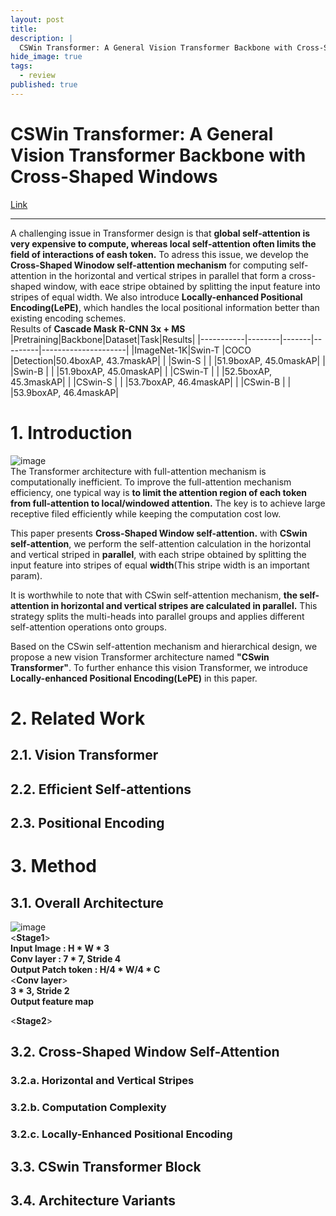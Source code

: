 ```yaml
---
layout: post
title: 
description: |
  CSWin Transformer: A General Vision Transformer Backbone with Cross-Shaped Windows, 9 Jan 2022, University of Science and Technology China, Microsoft.
hide_image: true
tags:
  - review
published: true
---
```


# CSWin Transformer: A General Vision Transformer Backbone with Cross-Shaped Windows
[Link](https://arxiv.org/abs/2107.00652)
* * *
 A challenging issue in Transformer design is that **global self-attention is very expensive to compute, whereas local self-attention often limits the
field of interactions of eash token.** To adress this issue, we develop the **Cross-Shaped Winodow self-attention mechanism** for computing self-attention
in the horizontal and vertical stripes in parallel that form a cross-shaped window, with eace stripe obtained by splitting the input feature into stripes 
of equal width. We also introduce **Locally-enhanced Positional Encoding(LePE)**, which handles the local positional information better than existing 
encoding schemes.     
Results of **Cascade Mask R-CNN 3x + MS**
|Pretraining|Backbone|Dataset|Task|Results|
|-----------|--------|-------|---------|---------------------|
|ImageNet-1K|Swin-T  |COCO   |Detection|50.4boxAP, 43.7maskAP|
|           |Swin-S  |       |         |51.9boxAP, 45.0maskAP|
|           |Swin-B  |       |         |51.9boxAP, 45.0maskAP|
|           |CSwin-T |       |         |52.5boxAP, 45.3maskAP|
|           |CSwin-S |       |         |53.7boxAP, 46.4maskAP|
|           |CSwin-B |       |         |53.9boxAP, 46.4maskAP|


# 1. Introduction
![image](https://user-images.githubusercontent.com/69246778/192468426-8b397e6c-466d-4089-b0bc-320c2a9f95b8.png)   
 The Transformer architecture with full-attention mechanism is computationally inefficient. To improve the full-attention mechanism efficiency, one typical way is **to limit the attention region of each token from full-attention to local/windowed attention.** The key is to achieve large receptive filed efficiently while keeping the computation cost low.   
    
 This paper presents **Cross-Shaped Window self-attention.** with **CSwin self-attention**, we perform the self-attention calculation in the horizontal and vertical striped in **parallel**, with each stripe obtained by splitting the input feature into stripes of equal **width**(This stripe width is an important param).   
    
 It is worthwhile to note that with CSwin self-attention mechanism, **the self-attention in horizontal and vertical stripes are calculated in parallel.**
This strategy splits the multi-heads into parallel groups and applies different self-attention operations onto groups.   
   
 Based on the CSwin self-attention mechanism and hierarchical design, we propose a new vision Transformer architecture named **"CSwin Transformer"**. To further enhance this vision Transformer,
we introduce **Locally-enhanced Positional Encoding(LePE)** in this paper.


# 2. Related Work
## 2.1. Vision Transformer
## 2.2. Efficient Self-attentions
## 2.3. Positional Encoding

# 3. Method
## 3.1. Overall Architecture
![image](https://user-images.githubusercontent.com/69246778/192493775-faa94551-5c89-4d79-b8be-ddad15716310.png)   
<**Stage1**>   
**Input Image : H * W * 3**   
**Conv layer : 7 * 7, Stride 4**   
**Output Patch token : H/4 *  W/4 * C**   
<**Conv layer**>   
**3 * 3, Stride 2**   
**Output feature map**

<**Stage2**>   


## 3.2. Cross-Shaped Window Self-Attention
### 3.2.a. Horizontal and Vertical Stripes
### 3.2.b. Computation Complexity
### 3.2.c. Locally-Enhanced Positional Encoding
## 3.3. CSwin Transformer Block
## 3.4. Architecture Variants
